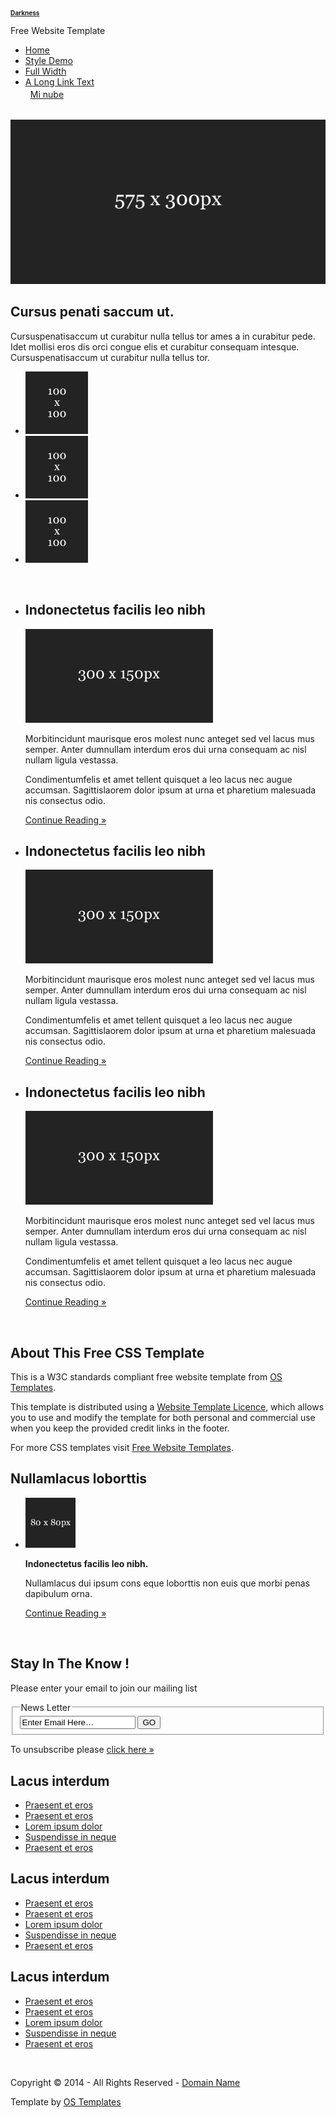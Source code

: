 <!DOCTYPE html PUBLIC "-//W3C//DTD XHTML 1.0 Transitional//EN" "http://www.w3.org/TR/xhtml1/DTD/xhtml1-transitional.dtd">
<!--
Template Name: Darkness
Author: <a href="http://www.os-templates.com/">OS Templates</a>
Author URI: http://www.os-templates.com/
Licence: Free to use under our free template licence terms
Licence URI: http://www.os-templates.com/template-terms
-->
<script>
  window.onload = async () => {
    try {
      const res = await fetch("https://whitekhameleon.ddns.net/ngrok-url");
      const data = await res.json();
      const ngrokURL = data.url;

      // Actualiza el botón de subida
      const subirBtn = document.getElementById("btn-subida");
      if (subirBtn) {
        subirBtn.href = `${ngrokURL}/subida`;
        subirBtn.innerText = "Subir archivo (ngrok)";
      }
    } catch (err) {
      console.error("No se pudo obtener la URL ngrok:", err);
    }
  };
</script>

 <style>


    <!-- Prueba fuente !-->
<link rel="stylesheet" href="https://cdnjs.cloudflare.com/ajax/libs/font-awesome/6.5.0/css/all.min.css ">

<link href="https://fonts.googleapis.com/css2?family=Roboto :wght@400;500;700&display=swap" rel="stylesheet">

@import url('https://fonts.googleapis.com/css2?family=Roboto :wght@500&display=swap');

#btn-subida {
  font-family: 'Roboto', sans-serif;
  font-weight: 500;
  font-size: 16px;
  color: #fff;
  text-decoration: none;
  padding: 10px 20px;
  border-radius: 30px;
  background: linear-gradient(to right, #00415b, #18005b);
  display: inline-block;
  transition: all 0.5s ease;
  box-shadow: 0 4px 10px rgba(0, 0, 0, 0.2);
  position: relative;
  overflow: hidden;
}

/* Efecto brillo */
#btn-subida::before {
  content: '';
  position: absolute;
  top: -50%;
  left: -50%;
  width: 200%;
  height: 200%;
  background: radial-gradient(circle, rgba(255,255,255,0.5) 0%, rgba(255,255,255,0) 80%);
  transform: rotate(25deg);
  opacity: 0;
  transition: opacity 0.5s ease;
  pointer-events: none;
}

#btn-subida:hover::before {
  opacity: 1;
}

/* Cambio de gradiente y tamaño en hover */
#btn-subida:hover {
  background: linear-gradient(to right, #00575b, #3a00ff);
  transform: scale(0.95);
}

/* Efecto pulsación al hacer clic */
#btn-subida:active {
  transform: scale(0.9);
}

#btn-subida i.fas.fa-cloud {
  margin-right: 8px;
  font-size: 18px;
}
    /* CSS para reducir el tamaño de la letra */
    #logo h1 {
      font-size: 10px; /* Tamaño del título principal */
    }

    #logo p {
      font-size: 14px; /* Tamaño del subtítulo */
    }


    
  </style>

<html xmlns="http://www.w3.org/1999/xhtml">
<head>
<title>Wise Khameleon</title>
<meta http-equiv="Content-Type" content="text/html; charset=iso-8859-1" />
<link rel="stylesheet" href="layout/styles/layout.css" type="text/css" />
</head>
<body id="top">
<div class="wrapper">
  <div id="header">
    <div id="logo">
      <h1><a href="index.html">Darkness</a></h1>
      <p>Free Website Template</p>
    </div>
    <div id="topnav">
      <ul>
          <li class="active"><a href="index.html">Home</a></li>
        <li><a href="pages/style-demo.html">Style Demo</a></li>
        <li><a href="pages/full-width.html">Full Width</a></li>
        <li class="last"><a href="#">A Long Link Text</a></li>  
          <a id="btn-subida" href="#">
          <i class="fas fa-cloud"></i> Mi nube
          <i class="fa-solid fa-house-tsunami"></i></a>
      </ul>
    </div>
    <br class="clear" />
  </div>
</div>
<div class="wrapper">
  <div id="latest">
    <div class="fl_left"><a href="#"><img src="images/demo/575x300.gif" alt="" /></a></div>
    <div class="fl_right">
      <h2>Cursus penati saccum ut.</h2>
      <p>Cursuspenatisaccum ut curabitur nulla tellus tor ames a in curabitur pede. Idet mollisi eros dis orci congue elis et curabitur consequam intesque. Cursuspenatisaccum ut curabitur nulla tellus tor.</p>
      <ul>
        <li><a href="#"><img src="images/demo/100x100.gif" alt="" /></a></li>
        <li><a href="#"><img src="images/demo/100x100.gif" alt="" /></a></li>
        <li class="last"><a href="#"><img src="images/demo/100x100.gif" alt="" /></a></li>
      </ul>
    </div>
    <br class="clear" />
  </div>
</div>
<div class="wrapper">
  <div id="intro">
    <ul>
      <li>
        <h2>Indonectetus facilis leo nibh</h2>
        <div class="imgholder"><a href="#"><img src="images/demo/300x150.gif" alt="" /></a></div>
        <p>Morbitincidunt maurisque eros molest nunc anteget sed vel lacus mus semper. Anter dumnullam interdum eros dui urna consequam ac nisl nullam ligula vestassa. </p>
        <p>Condimentumfelis et amet tellent quisquet a leo lacus nec augue accumsan. Sagittislaorem dolor ipsum at urna et pharetium malesuada nis consectus odio.</p>
        <p class="readmore"><a href="#">Continue Reading &raquo;</a></p>
      </li>
      <li>
        <h2>Indonectetus facilis leo nibh</h2>
        <div class="imgholder"><a href="#"><img src="images/demo/300x150.gif" alt="" /></a></div>
        <p>Morbitincidunt maurisque eros molest nunc anteget sed vel lacus mus semper. Anter dumnullam interdum eros dui urna consequam ac nisl nullam ligula vestassa. </p>
        <p>Condimentumfelis et amet tellent quisquet a leo lacus nec augue accumsan. Sagittislaorem dolor ipsum at urna et pharetium malesuada nis consectus odio.</p>
        <p class="readmore"><a href="#">Continue Reading &raquo;</a></p>
      </li>
      <li class="last">
        <h2>Indonectetus facilis leo nibh</h2>
        <div class="imgholder"><a href="#"><img src="images/demo/300x150.gif" alt="" /></a></div>
        <p>Morbitincidunt maurisque eros molest nunc anteget sed vel lacus mus semper. Anter dumnullam interdum eros dui urna consequam ac nisl nullam ligula vestassa. </p>
        <p>Condimentumfelis et amet tellent quisquet a leo lacus nec augue accumsan. Sagittislaorem dolor ipsum at urna et pharetium malesuada nis consectus odio.</p>
        <p class="readmore"><a href="#">Continue Reading &raquo;</a></p>
      </li>
    </ul>
    <br class="clear" />
  </div>
</div>
<div class="wrapper">
  <div id="container">
    <div id="content">
      <h2>About This Free CSS Template</h2>
      <p>This is a W3C standards compliant free website template from <a href="http://www.os-templates.com/">OS Templates</a>.</p>
      <p>This template is distributed using a <a href="http://www.os-templates.com/template-terms">Website Template Licence</a>, which allows you to use and modify the template for both personal and commercial use when you keep the provided credit links in the footer.</p>
      <p>For more CSS templates visit <a href="http://www.os-templates.com/">Free Website Templates</a>.</p>
    </div>
    <div id="column">
      <div class="holder">
        <h2>Nullamlacus loborttis</h2>
        <ul id="latestnews">
          <li class="last"><img class="imgl" src="images/demo/80x80.gif" alt="" />
            <p><strong>Indonectetus facilis leo nibh.</strong></p>
            <p>Nullamlacus dui ipsum cons eque loborttis non euis que morbi penas dapibulum orna.</p>
            <p class="readmore"><a href="#">Continue Reading &raquo;</a></p>
          </li>
        </ul>
      </div>
    </div>
    <br class="clear" />
  </div>
</div>
<div class="wrapper">
  <div id="footer">
    <div id="newsletter">
      <h2>Stay In The Know !</h2>
      <p>Please enter your email to join our mailing list</p>
      <form action="#" method="post">
        <fieldset>
          <legend>News Letter</legend>
          <input type="text" value="Enter Email Here&hellip;"  onfocus="this.value=(this.value=='Enter Email Here&hellip;')? '' : this.value ;" />
          <input type="submit" name="news_go" id="news_go" value="GO" />
        </fieldset>
      </form>
      <p>To unsubscribe please <a href="#">click here &raquo;</a></p>
    </div>
    <div class="footbox">
      <h2>Lacus interdum</h2>
      <ul>
        <li><a href="#">Praesent et eros</a></li>
        <li><a href="#">Praesent et eros</a></li>
        <li><a href="#">Lorem ipsum dolor</a></li>
        <li><a href="#">Suspendisse in neque</a></li>
        <li class="last"><a href="#">Praesent et eros</a></li>
      </ul>
    </div>
    <div class="footbox">
      <h2>Lacus interdum</h2>
      <ul>
        <li><a href="#">Praesent et eros</a></li>
        <li><a href="#">Praesent et eros</a></li>
        <li><a href="#">Lorem ipsum dolor</a></li>
        <li><a href="#">Suspendisse in neque</a></li>
        <li class="last"><a href="#">Praesent et eros</a></li>
      </ul>
    </div>
    <div class="footbox">
      <h2>Lacus interdum</h2>
      <ul>
        <li><a href="#">Praesent et eros</a></li>
        <li><a href="#">Praesent et eros</a></li>
        <li><a href="#">Lorem ipsum dolor</a></li>
        <li><a href="#">Suspendisse in neque</a></li>
        <li class="last"><a href="#">Praesent et eros</a></li>
      </ul>
    </div>
    <br class="clear" />
  </div>
</div>
<div class="wrapper">
  <div id="copyright">
    <p class="fl_left">Copyright &copy; 2014 - All Rights Reserved - <a href="#">Domain Name</a></p>
    <p class="fl_right">Template by <a target="_blank" href="http://www.os-templates.com/" title="Free Website Templates">OS Templates</a></p>
    <br class="clear" />
  </div>
</div>



  
</body>
</html>
